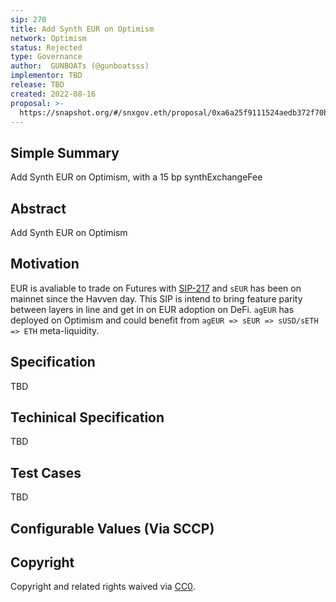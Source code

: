 ```yaml
---
sip: 270
title: Add Synth EUR on Optimism
network: Optimism
status: Rejected
type: Governance
author:  GUNBOATs (@gunboatsss)
implementor: TBD
release: TBD
created: 2022-08-16
proposal: >-
  https://snapshot.org/#/snxgov.eth/proposal/0xa6a25f9111524aedb372f70b923c4e954d1b213e369ca85f6ed8d4dae8f546d3
---
```


## Simple Summary

Add Synth EUR on Optimism, with a 15 bp synthExchangeFee

## Abstract

<!--A short (~200 word) description of the proposed change, the abstract should clearly describe the proposed change. This is what *will* be done if the SIP is implemented, not *why* it should be done or *how* it will be done. If the SIP proposes deploying a new contract, write, "we propose to deploy a new contract that will do x".-->

Add Synth EUR on Optimism

## Motivation

<!--This is the problem statement. This is the *why* of the SIP. It should clearly explain *why* the current state of the protocol is inadequate.  It is critical that you explain *why* the change is needed, if the SIP proposes changing how something is calculated, you must address *why* the current calculation is innaccurate or wrong. This is not the place to describe how the SIP will address the issue!-->

EUR is avaliable to trade on Futures with [SIP-217](https://sips.synthetix.io/sips/sip-217/) and `sEUR` has been on mainnet since the Havven day. This SIP is intend to bring feature parity between layers in line and get in on EUR adoption on DeFi. `agEUR` has deployed on Optimism and could benefit from `agEUR => sEUR => sUSD/sETH => ETH` meta-liquidity.


## Specification

TBD

## Techinical Specification

TBD

## Test Cases

TBD

## Configurable Values (Via SCCP)



## Copyright

Copyright and related rights waived via [CC0](https://creativecommons.org/publicdomain/zero/1.0/).

